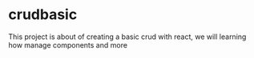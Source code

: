 # crudbasic
This project is about of creating a basic crud with react, we will learning how manage components and more
